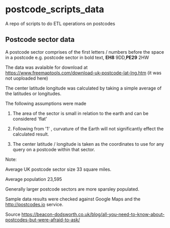 # postcode_scripts_data
A repo of scripts to do ETL operations on postcodes

## Postcode sector data
A postcode sector comprises of the first letters / numbers before the space in a postcode e.g. postcode sector in bold text,  **EH8** 9DD,**PE29** 2HW

The data was avalaible for download at https://www.freemaptools.com/download-uk-postcode-lat-lng.htm (it was not uoploaded here)

The center latitude longitude was calculated by taking a simple average of the latitudes or longitudes. 

The following assumptions were made
1. The area of the sector is small in relation to the earth and can be considered 'flat'

2. Following from '1' , curvature of the Earth will not significantly effect the calculated result.

3. The center latitude / longitude is taken as the coordinates to use for any query on a postcode within that sector.

Note:

Average UK postcode sector size 33 square miles.

Average population 23,595

Generally larger postcode sectors are more sparsley populated.

Sample data results were checked against Google Maps and the http://postcodes.io service.

Source https://beacon-dodsworth.co.uk/blog/all-you-need-to-know-about-postcodes-but-were-afraid-to-ask/
